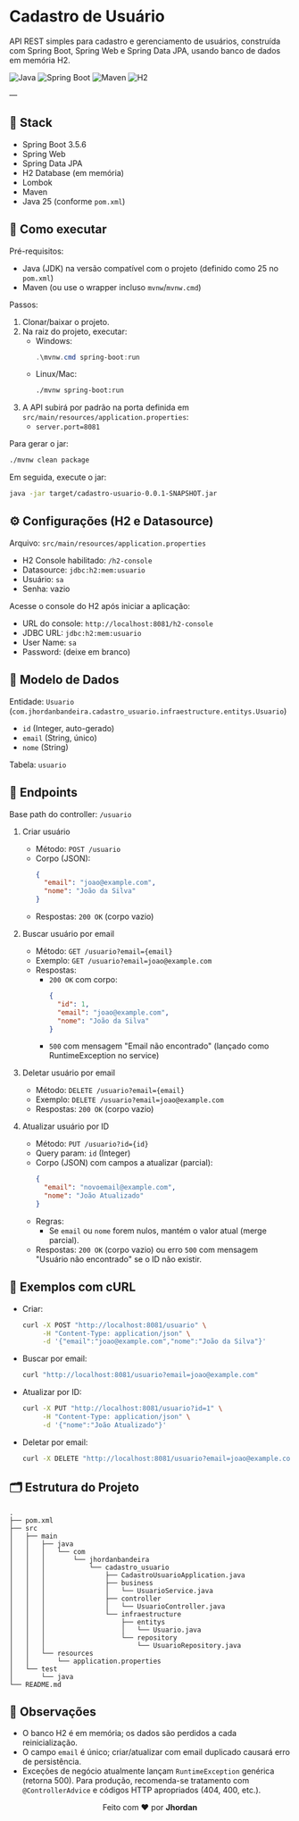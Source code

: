 # Cadastro de Usuário

API REST simples para cadastro e gerenciamento de usuários, construída com Spring Boot, Spring Web e Spring Data JPA, usando banco de dados em memória H2.

<p align="left">
  <img alt="Java" src="https://img.shields.io/badge/Java-25-007396?logo=java&logoColor=white" />
  <img alt="Spring Boot" src="https://img.shields.io/badge/Spring%20Boot-3.5.6-6DB33F?logo=springboot&logoColor=white" />
  <img alt="Maven" src="https://img.shields.io/badge/Maven-Build-C71A36?logo=apachemaven&logoColor=white" />
  <img alt="H2" src="https://img.shields.io/badge/DB-H2-1C6BA0?logo=databricks&logoColor=white" />
</p>

—

## 🧰 Stack

- Spring Boot 3.5.6
- Spring Web
- Spring Data JPA
- H2 Database (em memória)
- Lombok
- Maven
- Java 25 (conforme `pom.xml`)

## 🚀 Como executar

Pré-requisitos:
- Java (JDK) na versão compatível com o projeto (definido como 25 no `pom.xml`)
- Maven (ou use o wrapper incluso `mvnw`/`mvnw.cmd`)

Passos:
1. Clonar/baixar o projeto.
2. Na raiz do projeto, executar:
   - Windows:
     ```powershell
     .\mvnw.cmd spring-boot:run
     ```
   - Linux/Mac:
     ```bash
     ./mvnw spring-boot:run
     ```
3. A API subirá por padrão na porta definida em `src/main/resources/application.properties`:
   - `server.port=8081`

Para gerar o jar:
```bash
./mvnw clean package
```
Em seguida, execute o jar:
```bash
java -jar target/cadastro-usuario-0.0.1-SNAPSHOT.jar
```

## ⚙️ Configurações (H2 e Datasource)

Arquivo: `src/main/resources/application.properties`
- H2 Console habilitado: `/h2-console`
- Datasource: `jdbc:h2:mem:usuario`
- Usuário: `sa`
- Senha: vazio

Acesse o console do H2 após iniciar a aplicação:
- URL do console: `http://localhost:8081/h2-console`
- JDBC URL: `jdbc:h2:mem:usuario`
- User Name: `sa`
- Password: (deixe em branco)

## 🧱 Modelo de Dados

Entidade: `Usuario` (`com.jhordanbandeira.cadastro_usuario.infraestructure.entitys.Usuario`)
- `id` (Integer, auto-gerado)
- `email` (String, único)
- `nome` (String)

Tabela: `usuario`

## 📡 Endpoints

Base path do controller: `/usuario`

1. Criar usuário
   - Método: `POST /usuario`
   - Corpo (JSON):
     ```json
     {
       "email": "joao@example.com",
       "nome": "João da Silva"
     }
     ```
   - Respostas: `200 OK` (corpo vazio)

2. Buscar usuário por email
   - Método: `GET /usuario?email={email}`
   - Exemplo: `GET /usuario?email=joao@example.com`
   - Respostas:
     - `200 OK` com corpo:
       ```json
       {
         "id": 1,
         "email": "joao@example.com",
         "nome": "João da Silva"
       }
       ```
     - `500` com mensagem "Email não encontrado" (lançado como RuntimeException no service)

3. Deletar usuário por email
   - Método: `DELETE /usuario?email={email}`
   - Exemplo: `DELETE /usuario?email=joao@example.com`
   - Respostas: `200 OK` (corpo vazio)

4. Atualizar usuário por ID
   - Método: `PUT /usuario?id={id}`
   - Query param: `id` (Integer)
   - Corpo (JSON) com campos a atualizar (parcial):
     ```json
     {
       "email": "novoemail@example.com",
       "nome": "João Atualizado"
     }
     ```
   - Regras:
     - Se `email` ou `nome` forem nulos, mantém o valor atual (merge parcial).
   - Respostas: `200 OK` (corpo vazio) ou 
     erro `500` com mensagem "Usuário não encontrado" se o ID não existir.

## 🧪 Exemplos com cURL

- Criar:
  ```bash
  curl -X POST "http://localhost:8081/usuario" \
       -H "Content-Type: application/json" \
       -d '{"email":"joao@example.com","nome":"João da Silva"}'
  ```

- Buscar por email:
  ```bash
  curl "http://localhost:8081/usuario?email=joao@example.com"
  ```

- Atualizar por ID:
  ```bash
  curl -X PUT "http://localhost:8081/usuario?id=1" \
       -H "Content-Type: application/json" \
       -d '{"nome":"João Atualizado"}'
  ```

- Deletar por email:
  ```bash
  curl -X DELETE "http://localhost:8081/usuario?email=joao@example.com"
  ```

## 🗂️ Estrutura do Projeto

```
.
├── pom.xml
├── src
│   ├── main
│   │   ├── java
│   │   │   └── com
│   │   │       └── jhordanbandeira
│   │   │           └── cadastro_usuario
│   │   │               ├── CadastroUsuarioApplication.java
│   │   │               ├── business
│   │   │               │   └── UsuarioService.java
│   │   │               ├── controller
│   │   │               │   └── UsuarioController.java
│   │   │               └── infraestructure
│   │   │                   ├── entitys
│   │   │                   │   └── Usuario.java
│   │   │                   └── repository
│   │   │                       └── UsuarioRepository.java
│   │   └── resources
│   │       └── application.properties
│   └── test
│       └── java
└── README.md
```

## 📎 Observações

- O banco H2 é em memória; os dados são perdidos a cada reinicialização.
- O campo `email` é único; criar/atualizar com email duplicado causará erro de persistência.
- Exceções de negócio atualmente lançam `RuntimeException` genérica (retorna 500). Para produção, recomenda-se tratamento com `@ControllerAdvice` e códigos HTTP apropriados (404, 400, etc.).


<p align="center">Feito com ❤️ por <strong>Jhordan</strong></p>
